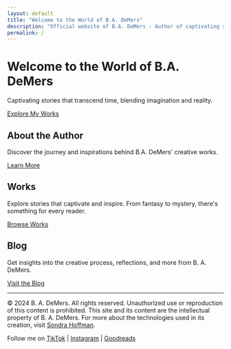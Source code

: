 ```yaml
---
layout: default
title: "Welcome to the World of B.A. DeMers"
description: "Official website of B.A. DeMers - Author of captivating stories that transcend time. Explore creative works, insights, and more."
permalink: /
---
```


# Welcome to the World of B.A. DeMers

Captivating stories that transcend time, blending imagination and reality.

[Explore My Works](/works)

## About the Author

Discover the journey and inspirations behind B.A. DeMers' creative works.

[Learn More](/about)

## Works

Explore stories that captivate and inspire. From fantasy to mystery, there's something for every reader.

[Browse Works](/works)

## Blog

Get insights into the creative process, reflections, and more from B. A. DeMers.

[Visit the Blog](/blog)

---

&copy; 2024 B. A. DeMers. All rights reserved. Unauthorized use or reproduction of this content is prohibited. This site and its content are the intellectual property of B. A. DeMers. For more about the technologies used in its creation, visit [Sondra Hoffman](https://sondrahoffman.online).

Follow me on [TikTok](#) | [Instagram](#) | [Goodreads](#)
